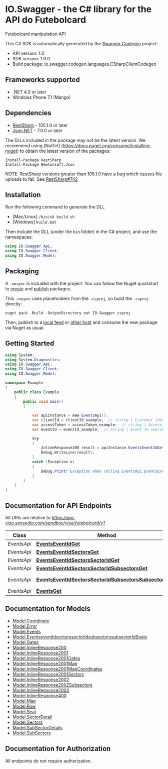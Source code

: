 # IO.Swagger - the C# library for the API do Futebolcard

Futebolcard manipulation API

This C# SDK is automatically generated by the [Swagger Codegen](https://github.com/swagger-api/swagger-codegen) project:

- API version: 1.0
- SDK version: 1.0.0
- Build package: io.swagger.codegen.languages.CSharpClientCodegen

<a name="frameworks-supported"></a>
## Frameworks supported
- .NET 4.0 or later
- Windows Phone 7.1 (Mango)

<a name="dependencies"></a>
## Dependencies
- [RestSharp](https://www.nuget.org/packages/RestSharp) - 105.1.0 or later
- [Json.NET](https://www.nuget.org/packages/Newtonsoft.Json/) - 7.0.0 or later

The DLLs included in the package may not be the latest version. We recommend using [NuGet] (https://docs.nuget.org/consume/installing-nuget) to obtain the latest version of the packages:
```
Install-Package RestSharp
Install-Package Newtonsoft.Json
```

NOTE: RestSharp versions greater than 105.1.0 have a bug which causes file uploads to fail. See [RestSharp#742](https://github.com/restsharp/RestSharp/issues/742)

<a name="installation"></a>
## Installation
Run the following command to generate the DLL
- [Mac/Linux] `/bin/sh build.sh`
- [Windows] `build.bat`

Then include the DLL (under the `bin` folder) in the C# project, and use the namespaces:
```csharp
using IO.Swagger.Api;
using IO.Swagger.Client;
using IO.Swagger.Model;
```

<a name="packaging"></a>
## Packaging

A `.nuspec` is included with the project. You can follow the Nuget quickstart to [create](https://docs.microsoft.com/en-us/nuget/quickstart/create-and-publish-a-package#create-the-package) and [publish](https://docs.microsoft.com/en-us/nuget/quickstart/create-and-publish-a-package#publish-the-package) packages.

This `.nuspec` uses placeholders from the `.csproj`, so build the `.csproj` directly:

```
nuget pack -Build -OutputDirectory out IO.Swagger.csproj
```

Then, publish to a [local feed](https://docs.microsoft.com/en-us/nuget/hosting-packages/local-feeds) or [other host](https://docs.microsoft.com/en-us/nuget/hosting-packages/overview) and consume the new package via Nuget as usual.

<a name="getting-started"></a>
## Getting Started

```csharp
using System;
using System.Diagnostics;
using IO.Swagger.Api;
using IO.Swagger.Client;
using IO.Swagger.Model;

namespace Example
{
    public class Example
    {
        public void main()
        {
            
            var apiInstance = new EventsApi();
            var clientId = clientId_example;  // string | Customer identifier used for authentication.
            var accessToken = accessToken_example;  // string | Access token used in the authentication.
            var eventId = eventId_example;  // string | Event to search.

            try
            {
                InlineResponse200 result = apiInstance.EventsEventIdGet(clientId, accessToken, eventId);
                Debug.WriteLine(result);
            }
            catch (Exception e)
            {
                Debug.Print("Exception when calling EventsApi.EventsEventIdGet: " + e.Message );
            }
        }
    }
}
```

<a name="documentation-for-api-endpoints"></a>
## Documentation for API Endpoints

All URIs are relative to *https://api-visa.sensedia.com/sandbox/visa/futebolcard/v1*

Class | Method | HTTP request | Description
------------ | ------------- | ------------- | -------------
*EventsApi* | [**EventsEventIdGet**](docs/EventsApi.md#eventseventidget) | **GET** /events/{eventId} | 
*EventsApi* | [**EventsEventIdSectorsGet**](docs/EventsApi.md#eventseventidsectorsget) | **GET** /events/{eventId}/sectors | 
*EventsApi* | [**EventsEventIdSectorsSectorIdGet**](docs/EventsApi.md#eventseventidsectorssectoridget) | **GET** /events/{eventId}/sectors/{sectorId} | 
*EventsApi* | [**EventsEventIdSectorsSectorIdSubsectorsGet**](docs/EventsApi.md#eventseventidsectorssectoridsubsectorsget) | **GET** /events/{eventId}/sectors/{sectorId}/subsectors | 
*EventsApi* | [**EventsEventIdSectorsSectorIdSubsectorsSubsectorIdGet**](docs/EventsApi.md#eventseventidsectorssectoridsubsectorssubsectoridget) | **GET** /events/{eventId}/sectors/{sectorId}/subsectors/{subsectorId} | 
*EventsApi* | [**EventsGet**](docs/EventsApi.md#eventsget) | **GET** /events | 


<a name="documentation-for-models"></a>
## Documentation for Models

 - [Model.Coordinate](docs/Coordinate.md)
 - [Model.Error](docs/Error.md)
 - [Model.Events](docs/Events.md)
 - [Model.EventseventIdsectorssectorIdsubsectorssubsectorIdSeats](docs/EventseventIdsectorssectorIdsubsectorssubsectorIdSeats.md)
 - [Model.Gates](docs/Gates.md)
 - [Model.InlineResponse200](docs/InlineResponse200.md)
 - [Model.InlineResponse2001](docs/InlineResponse2001.md)
 - [Model.InlineResponse2001Gates](docs/InlineResponse2001Gates.md)
 - [Model.InlineResponse2001Map](docs/InlineResponse2001Map.md)
 - [Model.InlineResponse2001MapCoordinates](docs/InlineResponse2001MapCoordinates.md)
 - [Model.InlineResponse2001Sectors](docs/InlineResponse2001Sectors.md)
 - [Model.InlineResponse2002](docs/InlineResponse2002.md)
 - [Model.InlineResponse2002Subsectors](docs/InlineResponse2002Subsectors.md)
 - [Model.InlineResponse2003](docs/InlineResponse2003.md)
 - [Model.InlineResponse400](docs/InlineResponse400.md)
 - [Model.Map](docs/Map.md)
 - [Model.Row](docs/Row.md)
 - [Model.Seat](docs/Seat.md)
 - [Model.SectorDetail](docs/SectorDetail.md)
 - [Model.Sectors](docs/Sectors.md)
 - [Model.SubSectorDetails](docs/SubSectorDetails.md)
 - [Model.SubSectors](docs/SubSectors.md)


<a name="documentation-for-authorization"></a>
## Documentation for Authorization

All endpoints do not require authorization.
